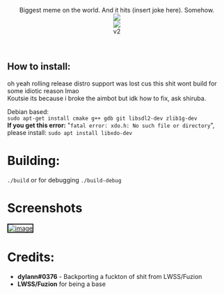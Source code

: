 <p align="center">
  Biggest meme on the world. And it hits (insert joke here). Somehow. <br>
  <img src="https://flat.badgen.net/badge/VAC/Undetected./green?icon=terminal"><br>
<img src="https://i.ibb.co/YjHMLYd/niggatoni.png"><br>v2
</p> <br>

## How to install: <br>

oh yeah rolling release distro support was lost cus this shit wont build for some idiotic reason lmao <br>
Koutsie its because i broke the aimbot but idk how to fix, ask shiruba.

Debian based: <br>
```sudo apt-get install cmake g++ gdb git libsdl2-dev zlib1g-dev```<br> 
  **If you get this error:** "`fatal error: xdo.h: No such file or directory`", please install: ```sudo apt install libxdo-dev```


# Building:
```./build```
or for debugging
```./build-debug```

# Screenshots
<a href="https://ibb.co/Y7hMcPr"><img src="https://i.ibb.co/MD74cZX/image.png" alt="image" border="2"></a>



# Credits:
- **dylann#0376** - Backporting a fuckton of shit from LWSS/Fuzion
- **LWSS/Fuzion** for being a base
